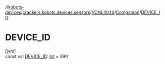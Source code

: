 //[kobots-devices](../../../../index.md)/[crackers.kobots.devices.sensors](../../index.md)/[VCNL4040](../index.md)/[Companion](index.md)/[DEVICE_ID](-d-e-v-i-c-e_-i-d.md)

# DEVICE_ID

[jvm]\
const val [DEVICE_ID](-d-e-v-i-c-e_-i-d.md): [Int](https://kotlinlang.org/api/latest/jvm/stdlib/kotlin/-int/index.html) = 390
